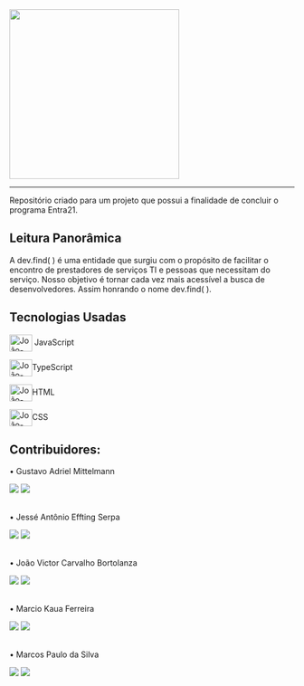 <div>
        <img  width="300" src="https://uploaddeimagens.com.br/images/003/452/106/original/logo-dev-removebg-preview.png?1632769383" alt="">
</div>
<hr>
<p>Repositório criado para um projeto que possui a finalidade de concluir o programa Entra21.</p>

<h2>Leitura Panorâmica</h2>

<p>A dev.find( ) é uma  entidade que surgiu 
com o propósito de facilitar o encontro
de prestadores de serviços TI e pessoas
que necessitam do serviço. Nosso objetivo é tornar cada vez mais
acessível a busca de desenvolvedores.
Assim honrando o nome dev.find( ).</p>

 <h2>Tecnologias Usadas</h2>
  <div>
      <p><img align="center" alt="João-Js" height="30" width="40" src="https://cdn.jsdelivr.net/gh/devicons/devicon/icons/javascript/javascript-original.svg" /> JavaScript</p>
      <p><img align="center" alt="João-Js" height="30" width="40" src="https://cdn.jsdelivr.net/gh/devicons/devicon/icons/typescript/typescript-original.svg"  />TypeScript</p>
      <p><img align="center" alt="João-Js" height="30" width="40" src="https://cdn.jsdelivr.net/gh/devicons/devicon/icons/html5/html5-original.svg" />HTML</p>
      <p><img align="center" alt="João-Js" height="30" width="40" src="https://cdn.jsdelivr.net/gh/devicons/devicon/icons/css3/css3-original.svg" />CSS</p>
  </div>

 <div>
  <div>
    <h2>Contribuidores:</h2>
    <p>• Gustavo Adriel Mittelmann</p>
      <a href="https://github.com/gsmitt" target="_blank"><img src="https://img.shields.io/badge/GitHub-100000?style=for-the-badge&logo=github&logoColor=white" target="_blank"></a>
      <a href="#" target="_blank"><img src="https://img.shields.io/badge/LinkedIn-0077B5?style=for-the-badge&logo=linkedin&logoColor=white" target="_blank"></a>
  </div>
  <br />
  <div>
    <p>• Jessé Antônio Effting Serpa</p>
      <a href="https://github.com/jesseantonio" target="_blank"><img src="https://img.shields.io/badge/GitHub-100000?style=for-the-badge&logo=github&logoColor=white" target="_blank"></a>
      <a href="https://www.linkedin.com/in/jess%C3%A9-ant%C3%B4nio-773a79217/" target="_blank"><img src="https://img.shields.io/badge/LinkedIn-0077B5?style=for-the-badge&logo=linkedin&logoColor=white" target="_blank"></a>
  </div>
  <br />
  <div>
    <p>• João Victor Carvalho Bortolanza</p>
      <a href="https://github.com/JoaoVictorCB" target="_blank"><img src="https://img.shields.io/badge/GitHub-100000?style=for-the-badge&logo=github&logoColor=white" target="_blank"></a>
      <a href="#" target="_blank"><img src="https://img.shields.io/badge/LinkedIn-0077B5?style=for-the-badge&logo=linkedin&logoColor=white" target="_blank"></a>
  </div>
  <br />
  <div>
    <p>• Marcio Kaua Ferreira</p>
      <a href="https://github.com/marciokaua" target="_blank"><img src="https://img.shields.io/badge/GitHub-100000?style=for-the-badge&logo=github&logoColor=white" target="_blank"></a>
      <a href="#" target="_blank"><img src="https://img.shields.io/badge/LinkedIn-0077B5?style=for-the-badge&logo=linkedin&logoColor=white" target="_blank"></a>
  </div>
  <br />
  <div>
    <p>• Marcos Paulo da Silva</p>
      <a href="" target="_blank"><img src="https://img.shields.io/badge/GitHub-100000?style=for-the-badge&logo=github&logoColor=white" target="_blank"></a>
      <a href="#" target="_blank"><img src="https://img.shields.io/badge/LinkedIn-0077B5?style=for-the-badge&logo=linkedin&logoColor=white" target="_blank"></a>
  </div>
 </div>
